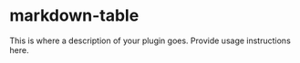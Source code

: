 # markdown-table

This is where a description of your plugin goes.
Provide usage instructions here.
